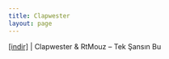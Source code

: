 ```yaml
---
title: Clapwester
layout: page
---
```


<a href="https://cloud.mail.ru/public/650417742655/Clapwester%20%26%20RTMouz%20-%20Tek%20%C5%9Eans%C4%B1n%20Bu" target="_blank">[indir]</a> | Clapwester & RtMouz &#8211; Tek Şansın Bu